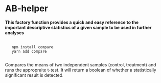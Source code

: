 # AB-helper


#### This factory function provides a quick and easy reference to the important descriptive statistics of a given sample to be used in further analyses
```

   npm install compare 
   yarn add compare
   
```

Compares the means of two independent samples (control, treatment) and runs the appropraite t-test. It will return a boolean of whether a statistically significant result is detected.
